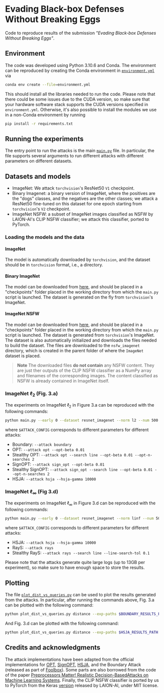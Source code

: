 # Evading Black-box Defenses Without Breaking Eggs

Code to reproduce results of the submission *"Evading Black-box Defenses Without Breaking Eggs"*.

## Environment

The code was developed using Python 3.10.6 and Conda. The environment can be reproduced by creating the Conda environment in [`environment.yml`](./environment.yml) via

```sh
conda env create --file=environment.yml
```

This should install all the libraries needed to run the code. Please note that there could be some issues due to the CUDA version, so make sure that your hardware software stack supports the CUDA versions specified in `environment.yml`. Otherwise, it's also possible to install the modules we use in a non-Conda environment by running

```sh
pip install -r requirements.txt
```

## Running the experiments

The entry point to run the attacks is the main [`main.py`](main.py) file. In particular, the file supports several arguments to run different attacks with different parameters on different datasets.

## Datasets and models

- ImageNet: We attack `torchvision`'s ResNet50 `V1` checkpoint.
- Binary Imagenet: a binary version of ImageNet, where the positives are the "dogs" classes, and the negatives are the other classes; we attack a ResNet50 fine-tuned on this dataset for one epoch starting from `torchvision`'s `V2` checkpoint.
- ImageNet NSFW: a subset of ImageNet images classified as NSFW by LAION-AI's CLIP NSFW classifier; we attack this classifier, ported to PyTorch.

### Loading the models and the data

#### ImageNet

The model is automatically downloaded by `torchvision`, and the dataset should be in `torchvision` format, i.e., a directory. 

#### Binary ImageNet

The model can be downloaded from [here](https://github.com/ethz-privsec/realistic-adv-examples/releases/download/v0.1/binary_imagenet.ckpt), and should be placed in a "checkpoints" folder placed in the working directory from which the `main.py` script is launched. The dataset is generated on the fly from `torchvision`'s ImageNet.

#### ImageNet NSFW

The model can be downloaded from [here](https://github.com/ethz-privsec/realistic-adv-examples/releases/download/v0.1/clip_autokeras_nsfw_torch.pth), and should be placed in a "checkpoints" folder placed in the working directory from which the `main.py` script is launched. The dataset is generated from `torchvision`'s ImageNet. The dataset is also automatically initialized and downloads the files needed to build the dataset. The files are downloaded to the `nsfw_imagenet` directory, which is created in the parent folder of where the `ImageNet` dataset is placed.

> **Note**
> The downloaded files **do not contain** any NSFW content. They are just ther outputs of the CLIP NSFW classifier as a NumPy array and filenames of the corresponding images. The content classified as NSFW is already contained in ImageNet itself.

### ImageNet $\ell_2$ (Fig. 3.a)

The experiments on ImageNet $\ell_2$ in Figure 3.a can be reproduced with the following commands:

```sh
python main.py --early 0 --dataset resnet_imagenet --norm l2 --num 500 --max-unsafe-queries 15000 --max-queries 100000 --out-dir results $ATTACK_CONFIG
```

where `$ATTACK_CONFIG` corresponds to different parameters for different attacks:

- Boundary: `--attack boundary`
- OPT: `--attack opt --opt-beta 0.01`
- Stealthy OPT: `--attack opt --search line --opt-beta 0.01 --opt-n-searches 2`
- SignOPT: `--attack sign_opt --opt-beta 0.01`
- Stealthy SignOPT: `--attack sign_opt --search line --opt-beta 0.01 --opt-n-searches 2`
- HSJA: `--attack hsja --hsja-gamma 10000`

### ImageNet $\ell_\infty$ (Fig 3.d)

The experiments on ImageNet $\ell_\infty$ in Figure 3.d can be reproduced with the following commands:

```sh
python main.py --early 0 --dataset resnet_imagenet --norm linf --num 500 --max-unsafe-queries 15000 --max-queries 100000 --out-dir results $ATTACK_CONFIG
```

where `$ATTACK_CONFIG` corresponds to different parameters for different attacks:

- HSJA: `--attack hsja --hsja-gamma 10000`
- RayS: `--attack rays`
- Stealthy RayS: `--attack rays --search line --line-search-tol 0.1`

Please note that the attacks generate quite large logs (up to 13GB per experiment), so make sure to have enough space to store the results.

## Plotting

The file [`plot_dist_vs_queries.py`](plot_dist_vs_queries.py) can be used to plot the results generated from the attacks. In particular, after running the commands above, Fig. 3.a can be plotted with the following command:

```sh
python plot_dist_vs_queries.py distance --exp-paths $BOUNDARY_RESULTS_PATH $OPT_RESULTS_PATH $STEALTHY_OPT_RESULTS_PATH $SIGNOPT_RESULTS_PATH $STEALTHY_SIGNOPT_RESULTS_PATH $HSJA_RESULTS_PATH --names Boundary OPT "Stealthy OPT" SignOPT "Stealthy SignOPT" "HSJA" --to-simulate 2 4 --unsafe-only --max-queries 1000 --max-samples 500 --out-path plots/imagenet_l2.pdf
```

And Fig. 3.d can be plotted with the following command:

```sh
python plot_dist_vs_queries.py distance --exp-paths $HSJA_RESULTS_PATH $RAYS_RESULTS_PATH $STEALTHY_RAYS_RESULTS_PATH --names HSJA RayS "Stealthy RayS" --unsafe-only --max-queries 1000 --max-samples 500 --out-path plots/imagenet_linf.pdf
```

## Credits and acknowledgments

The attack implementations have been adapted from the official implementations for [OPT](https://github.com/LeMinhThong/blackbox-attack), [SignOPT](https://github.com/cmhcbb/attackbox), [HSJA](https://github.com/Jianbo-Lab/HSJA/), and the Boundary Attack (released as part of [Foolbox](https://github.com/bethgelab/foolbox)). Some parts are also borrowed from the code of the paper [Preprocessors Matter! Realistic Decision-BasedAttacks on Machine Learning Systems](https://github.com/google-research/preprocessor-aware-black-box-attack). Finally, the CLIP NSFW classifier is ported by us to PyTorch from the Keras [version](https://github.com/LAION-AI/CLIP-based-NSFW-Detector/) released by LAION-AI, under MIT license.
